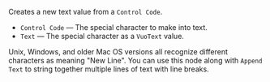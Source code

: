 ﻿Creates a new text value from a `Control Code`.

- `Control Code` — The special character to make into text.
- `Text` — The special character as a `VuoText` value.

Unix, Windows, and older Mac OS versions all recognize different characters as meaning "New Line".  You can use this node along with `Append Text` to string together multiple lines of text with line breaks.
